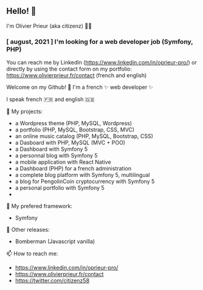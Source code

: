 ## Hello! :wave:
I'm Olivier Prieur (aka citizenz) :pouting_man:

### [ august, 2021 ] I'm looking for a web developer job (Symfony, PHP)
You can reach me by LinkedIn (https://www.linkedin.com/in/oprieur-pro/) or directly by using the contact form on my portfolio: https://www.olivierprieur.fr/contact (french and english)

<!--
**citizenz7/citizenz7** is a ✨ _special_ ✨ repository because its `README.md` (this file) appears on your GitHub profile.

Here are some ideas to get you started:
-->

Welcome on my Github! :pray:
I'm a french ✨ web developer ✨

I speak french :fr: and english :gb:

🔭 My projects:
- a Wordpress theme (PHP, MySQL, Wordpress)
- a portfolio (PHP, MySQL, Bootstrap, CSS, MVC)
- an online music catalog (PHP, MySQL, Bootstrap, CSS)
- a Dasboard with PHP, MySQL (MVC + POO)
- a Dashboard with Symfony 5
- a personnal blog with Symfony 5
- a mobile application with React Native
- a Dashboard (PHP) for a french administration
- a complete blog platform with Symfony 5, multilingual
- a blog for PengolinCoin cryptocurrency with Symfony 5
- a personal portfolio with Symfony 5
- 

🌱 My prefered framework:
- Symfony

👯 Other releases:
- Bomberman (Javascript vanilla)

📫 How to reach me:
- https://www.linkedin.com/in/oprieur-pro/
- https://www.olivierprieur.fr/contact
- https://twitter.com/citizenz58

<!--
- 🌱 I’m currently learning ...
- 👯 I’m looking to collaborate on ...
- 🤔 I’m looking for help with ...
- 💬 Ask me about ...
- 📫 How to reach me: ...
- 😄 Pronouns: ...
- ⚡ Fun fact: ...
-->
